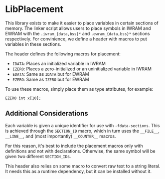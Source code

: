 # LibPlacement

This library exists to make it easier to place variables in certain sections of
memory. The linker script allows users to place symbols in IWRAM and EWRAM with
the `.iwram_{data,bss}*` and `.ewram_{data,bss}*` sections respectively. For
convinience, we define a header with macros to put variables in these sections.

The header defines the following macros for placement:
* `IDATA`: Places an initialized variable in IWRAM
* `IZERO`: Places a zero-initialized or an uninitialized variable in IWRAM
* `EDATA`: Same as `IDATA` but for EWRAM
* `EZERO`: Same as `IZERO` but for EWRAM

To use these macros, simply place them as type attributes, for example:
```
EZERO int x[10];
```

## Additional Considerations

Each variable is given a unique identifier for use with `-fdata-sections`. This
is achieved through the `SECTION_ID` macro, which in turn uses the `__FILE__`,
`__LINE__`, and (most importantly) `__COUNTER__` macros.

For this reason, it's best to include the placement macros only with definitions
and not with declarations. Otherwise, the same symbol will be given two
different `SECTION_ID`s.

This header also relies on some macro to convert raw text to a string literal.
It needs this as a runtime dependency, but it can be installed without it.
